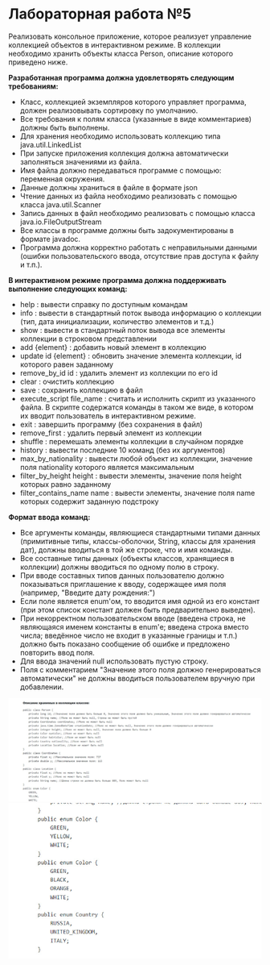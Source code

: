 # **Лабораторная работа №5**

Реализовать консольное приложение, которое реализует управление коллекцией объектов в интерактивном режиме. В коллекции необходимо хранить объекты класса Person, описание которого приведено ниже.

**Разработанная программа должна удовлетворять следующим требованиям:** 
* Класс, коллекцией экземпляров которого управляет программа, должен реализовывать сортировку по умолчанию. 
* Все требования к полям класса (указанные в виде комментариев) должны быть выполнены. 
* Для хранения необходимо использовать коллекцию типа java.util.LinkedList 
* При запуске приложения коллекция должна автоматически заполняться значениями из файла. 
* Имя файла должно передаваться программе с помощью: переменная окружения. 
* Данные должны храниться в файле в формате json 
* Чтение данных из файла необходимо реализовать с помощью класса java.util.Scanner 
* Запись данных в файл необходимо реализовать с помощью класса java.io.FileOutputStream 
* Все классы в программе должны быть задокументированы в формате javadoc. 
* Программа должна корректно работать с неправильными данными (ошибки пользовательского ввода, отсутствие прав доступа к файлу и т.п.). 

**В интерактивном режиме программа должна поддерживать выполнение следующих команд:** 
* help : вывести справку по доступным командам 
* info : вывести в стандартный поток вывода информацию о коллекции (тип, дата инициализации, количество элементов и т.д.)
* show : вывести в стандартный поток вывода все элементы коллекции в строковом представлении 
* add {element} : добавить новый элемент в коллекцию 
* update id {element} : обновить значение элемента коллекции, id которого равен заданному 
* remove_by_id id : удалить элемент из коллекции по его id 
* clear : очистить коллекцию 
* save : сохранить коллекцию в файл 
* execute_script file_name : считать и исполнить скрипт из указанного файла. В скрипте содержатся команды в таком же виде, в котором их вводит пользователь в интерактивном режиме. 
* exit : завершить программу (без сохранения в файл) 
* remove_first : удалить первый элемент из коллекции 
* shuffle : перемешать элементы коллекции в случайном порядке 
* history : вывести последние 10 команд (без их аргументов) 
* max_by_nationality : вывести любой объект из коллекции, значение поля nationality которого является максимальным 
* filter_by_height height : вывести элементы, значение поля height которых равно заданному 
* filter_contains_name name : вывести элементы, значение поля name которых содержит заданную подстроку 

**Формат ввода команд:** 
* Все аргументы команды, являющиеся стандартными типами данных (примитивные типы, классы-оболочки, String, классы для хранения дат), должны вводиться в той же строке, что и имя команды. 
* Все составные типы данных (объекты классов, хранящиеся в коллекции) должны вводиться по одному полю в строку. 
* При вводе составных типов данных пользователю должно показываться приглашение к вводу, содержащее имя поля (например, "Введите дату рождения:") 
* Если поле является enum'ом, то вводится имя одной из его констант (при этом список констант должен быть предварительно выведен). 
* При некорректном пользовательском вводе (введена строка, не являющаяся именем константы в enum'е; введена строка вместо числа; введённое число не входит в указанные границы и т.п.) должно быть показано сообщение об ошибке и предложено повторить ввод поля. 
* Для ввода значений null использовать пустую строку. 
* Поля с комментарием "Значение этого поля должно генерироваться автоматически" не должны вводиться пользователем вручную при добавлении. 

![](/class_descr.png)
![](/enum_classes.png)
